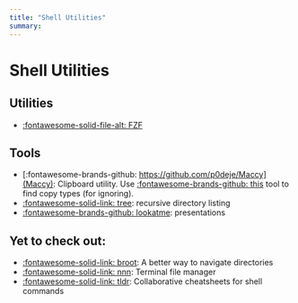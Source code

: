 ```yaml
---
title: "Shell Utilities"
summary:
---
```


Shell Utilities
===

Utilities
---

- [:fontawesome-solid-file-alt: FZF](01-fzf.md)

Tools
---

- [:fontawesome-brands-github: https://github.com/p0deje/Maccy](Maccy):
    Clipboard utility. Use [:fontawesome-brands-github:
    this](https://github.com/sindresorhus/Pasteboard-Viewer) tool to find copy
    types (for ignoring).
- [:fontawesome-solid-link: tree](https://formulae.brew.sh/formula/tree): recursive directory listing
- [:fontawesome-brands-github: lookatme](https://github.com/d0c-s4vage/lookatme): presentations

Yet to check out:
---

- [:fontawesome-solid-link: broot](https://github.com/Canop/broot): A better way to navigate directories
- [:fontawesome-solid-link: nnn](https://github.com/jarun/nnn): Terminal file manager
- [:fontawesome-solid-link: tldr](https://github.com/tldr-pages/tldr): Collaborative cheatsheets for shell commands
